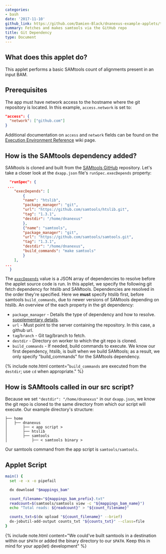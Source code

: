 ```yaml
---
categories:
- bash
date: '2017-11-10'
github_link: https://github.com/Damien-Black/dnanexus-example-applets/tree/master/Tutorials/bash/samtools_count_git_sh
summary: Fetches and makes samtools via the GitHub repo
title: Git Dependency
type: Document
---
```

## What does this applet do?

This applet performs a basic SAMtools count of alignments present in an input BAM.

## Prerequisites

The app must have network access to the hostname where the git repository is located. In this example, `access.network` is set to:
```json
"access": {
  "network": ["github.com"]
}
```
Additional documentation on `access` and `network` fields can be found on the [Execution Environment Reference](https://wiki.dnanexus.com/Execution-Environment-Reference#Network-Access) wiki page.

## How is the SAMtools dependency added?

SAMtools is cloned and built from the [SAMtools GitHub](https://github.com/samtools/samtools) repository. Let's take a closer look at the `dxapp.json` file's `runSpec.execDepends` property:
```json
  "runSpec": {
 ...
    "execDepends": [
        {
        "name": "htslib",
        "package_manager": "git",
        "url": "https://github.com/samtools/htslib.git",
        "tag": "1.3.1",
        "destdir": "/home/dnanexus"
        },
        {"name": "samtools",
        "package_manager": "git",
        "url": "https://github.com/samtools/samtools.git",
        "tag": "1.3.1",
        "destdir": "/home/dnanexus",
        "build_commands": "make samtools"
        }
    ],
...
  }
```
The [`execDepends`](https://wiki.dnanexus.com/Execution-Environment-Reference?q=execDepends#Software-Packages) value is a JSON array of dependencies to resolve before the applet source code is run. In this applet, we specify the following git fetch dependency for htslib and SAMtools. Dependencies are resolved in the order they're specified. Here we **must** specify htslib first, before samtools `build_commands`, due to newer versions of SAMtools depending on htslib. An overview of the each property in the git dependency:

* `package_manager` - Details the type of dependency and how to resolve.  [supplementary details](https://wiki.dnanexus.com/Execution-Environment-Reference#Software-Packages).
* `url` - Must point to the server containing the repository. In this case, a github url.
* `tag`/`branch` - Git tag/branch to fetch.
* `destdir` - Directory on worker to which the git repo is cloned.
* `build_commands` - If needed, build commands to execute. We know our first dependency, htslib, is built when we build SAMtools; as a result, we only specify "build_commands" for the SAMtools dependency.


{% include note.html content="`build_commands` are executed from the `destdir`; use `cd` when appropriate." %}

## How is SAMtools called in our src script?

Because we set `"destdir": "/home/dnanexus"` in our `dxapp.json`, we know the git repo is cloned to the same directory from which our script will execute. Our example directory's structure:
```
├── home
│   ├── dnanexus
│       ├── < app script >
│       ├── htslib
│       ├── samtools
│           ├── < samtools binary >
```
Our samtools command from the app script is `samtools/samtools`.

## Applet Script
```bash
main() {
  set -e -x -o pipefail

  dx download "$mappings_bam"

  count_filename="${mappings_bam_prefix}.txt"
  readcount=$(samtools/samtools view -c "${mappings_bam_name}")
  echo "Total reads: ${readcount}" > "${count_filename}"

  counts_txt=$(dx upload "${count_filename}" --brief)
  dx-jobutil-add-output counts_txt "${counts_txt}" --class=file
}
```

{% include note.html content="We could've built samtools in a destination within our `$PATH` or added the binary directory to our `$PATH`. Keep this in mind for your app(let) development" %}
